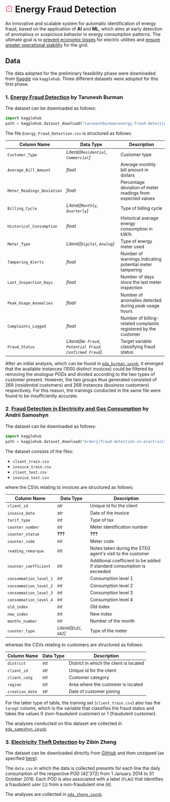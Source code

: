# ![warning icon](warning.png) Energy Fraud Detection

An innovative and scalable system for automatic identification of energy fraud, based on the application of **AI** and **ML**, which aims at early detection of anomalous or suspicious behavior in energy consumption patterns. The ultimate goal is to <ins>prevent economic losses</ins> for electric utilities and <ins>ensure greater operational stability</ins> for the grid.

## Data
The data adopted for the preliminary feasibility phase were downloaded from [Kaggle](https://www.kaggle.com/datasets/) via `kagglehub`. Three different datasets were adopted for this first phase.

### 1. [__Energy Fraud Detection__](https://www.kaggle.com/datasets/taruneshburman/energy-fraud-detection) by Tarunesh Burman
The dataset can be downloaded as follows:
```python
import kagglehub
path = kagglehub.dataset_download("taruneshburman/energy-fraud-detection")
```

The file `Energy_Fraud_Detection.csv` is structured as follows:

| Column Name                | Data Type                                                   | Description                                                     |
|----------------------------|-------------------------------------------------------------|-----------------------------------------------------------------|
| `Customer_Type`            | _Literal[`Residential`, `Commercial`]_                      | Customer type                                                   |
| `Average_Bill_Amount`      | _float_                                                     | Average monthly bill amount in dollars                          |
| `Meter_Readings_Deviation` | _float_                                                     | Percentage deviation of meter readings from expected values     |
| `Billing_Cycle`            | _Literal[`Monthly`, `Quarterly`]_                           | Type of billing cycle                                           |
| `Historical_Consumption`   | _float_                                                     | Historical average energy consumption in kW/h                   |
| `Meter_Type`               | _Literal[`Digital`, `Analog`]_                              | Type of energy meter used                                       |
| `Tampering_Alerts`         | _float_                                                     | Number of warnings indicating potential meter tampering         |
| `Last_Inspection_Days`     | _float_                                                     | Number of days since the last meter inspection                  |
| `Peak_Usage_Anomalies`     | _float_                                                     | Number of anomalies detected during peak usage hours            |
| `Complaints_Logged`        | _float_                                                     | Number of billing-related complaints registered by the customer |
| `Fraud_Status`             | _Literal[`No Fraud`, `Potential Fraud`, `Confirmed Fraud`]_ | Target variable classifying fraud status                        |

After an initial analysis, which can be found in [`eda_burman.ipynb`](eda_burman.ipynb), it emerged that the available instances (1000 distinct invoices) could be filtered by removing the _analogue PODs_ and divided according to the two types of customer present.
However, the two groups thus generated consisted of 269 (_residential_ customers) and 268 instances (_business_ customers) respectively. For this reason, the trainings conducted in the same file were found to be insufficiently accurate.

### 2. [__Fraud Detection in Electricity and Gas Consumption__](https://www.kaggle.com/datasets/mrmorj/fraud-detection-in-electricity-and-gas-consumption) by Andrii Samoshyn
The dataset can be downloaded as follows:
```python
import kagglehub
path = kagglehub.dataset_download("mrmorj/fraud-detection-in-electricity-and-gas-consumption")
```

The dataset consists of the files:
* `client_train.csv`
* `invoice_train.csv`
* `client_test.csv`
* `invoice_test.csv`

where the CSVs relating to invoices are structured as follows:

| Column Name            | Data Type                | Description                                                            |
|------------------------|--------------------------|------------------------------------------------------------------------|
| `client_id`            | _str_                    | Unique id for the client                                               |
| `invoice_date`         | _str_                    | Date of the invoice                                                    |
| `tarif_type`           | _int_                    | Type of tax                                                            |
| `counter_number`       | _int_                    | Meter identification number                                            |
| `counter_statue`       | __???__                  | __???__                                                                |
| `counter_code`         | _int_                    | Meter code                                                             |
| `reading_remarque`     | _int_                    | Notes taken during the STEG agent's visit to the customer              |
| `counter_coefficient`  | _int_                    | Additional coefficient to be added if standard consumption is exceeded |
| `consommation_level_1` | _int_                    | Consumption level 1                                                    |
| `consommation_level_2` | _int_                    | Consumption level 2                                                    |
| `consommation_level_3` | _int_                    | Consumption level 3                                                    |
| `consommation_level_4` | _int_                    | Consumption level 4                                                    |
| `old_index`            | _int_                    | Old index                                                              |
| `new_index`            | _int_                    | New index                                                              |
| `months_number`        | _int_                    | Number of the month                                                    |
| `counter_type`         | _Literal[`ELEC`, `GAZ`]_ | Type of the meter                                                      |

whereas the CSVs relating to customers are structured as follows:

| Column Name     | Data Type      | Description                                                    |
|-----------------|----------------|----------------------------------------------------------------|
| `district`      | _int_          | District in which the client is located                        |
| `client_id`     | _str_          | Unique id for the client                                       |
| `client_catg`   | _int_          | Customer category                                              |
| `region`        | _int_          | Area where the customer is located                             |
| `creation_date` | _str_          | Date of customer joining                                       |

For the latter type of table, the training set (`client_train.csv`) also has the `taregt` column, which is the variable that classifies the fraud status and takes the values 0 (non-fraudulent customer) or 1 (fraudulent customer).

The analyses conducted on this dataset are collected in [`eda_samoshyn.ipynb`](eda_samoshyn.ipynb).

### 3. [__Electricity Theft Detection__](https://github.com/henryRDlab/ElectricityTheftDetection) by Zibin Zheng
The dataset can be downloaded directly from [GitHub](https://github.com/henryRDlab/ElectricityTheftDetection) and then unzipped (as specified [here](https://github.com/henryRDlab/ElectricityTheftDetection/issues/1#issuecomment-2060104395)).

The `data.csv` in which the data is collected presents for each line the daily consumption of the respective POD (42'372) from 1 January 2014 to 31 October 2016. Each POD is also associated with a label (`FLAG`) that identifies a fraudulent user (`1`) from a non-fraudulent one (`0`).

The analyses are collected in [`eda_zheng.ipynb`](eda_zheng.ipynb).
